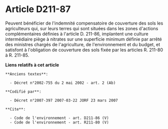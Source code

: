 # Article D211-87

Peuvent bénéficier de l'indemnité compensatoire de couverture des sols les agriculteurs qui, sur leurs terres qui sont
situées dans les zones d'actions complémentaires définies à l'article D. 211-86, implantent une culture intermédiaire piège à
nitrates sur une superficie minimum définie par arrêté des ministres chargés de l'agriculture, de l'environnement et du
budget, et satisfont à l'obligation de couverture des sols fixée par les articles R. 211-80 à R. 211-85.

**Liens relatifs à cet article**

	**Anciens textes**:

	  - Décret n°2002-755 du 2 mai 2002 - art. 2 (Ab)

	**Codifié par**:

	  - Décret n°2007-397 2007-03-22 JORF 23 mars 2007

	**Cite**:

	  - Code de l'environnement - art. D211-86 (V)
	  - Code de l'environnement - art. R211-80 (V)
